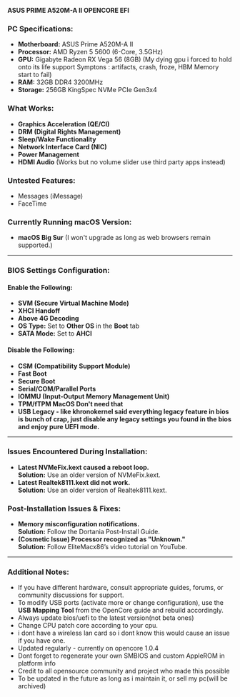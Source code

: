 **ASUS PRIME A520M-A II OPENCORE EFI**
### **PC Specifications:**
- **Motherboard:** ASUS Prime A520M-A II  
- **Processor:** AMD Ryzen 5 5600 (6-Core, 3.5GHz)  
- **GPU:** Gigabyte Radeon RX Vega 56 (8GB) (My dying gpu i forced to hold onto its life support Symptons : artifacts, crash, froze, HBM Memory start to fail)  
- **RAM:** 32GB DDR4 3200MHz  
- **Storage:** 256GB KingSpec NVMe PCIe Gen3x4  

### **What Works:**
- **Graphics Acceleration (QE/CI)**  
- **DRM (Digital Rights Management)**  
- **Sleep/Wake Functionality**  
- **Network Interface Card (NIC)**  
- **Power Management**  
- **HDMI Audio** (Works but no volume slider use third party apps instead)  

### **Untested Features:**
- Messages (iMessage)  
- FaceTime  

### **Currently Running macOS Version:**
- **macOS Big Sur** (I won't upgrade as long as web browsers remain supported.)

---

### **BIOS Settings Configuration:**
#### **Enable the Following:**
- **SVM (Secure Virtual Machine Mode)**  
- **XHCI Handoff**  
- **Above 4G Decoding**  
- **OS Type:** Set to **Other OS** in the **Boot** tab  
- **SATA Mode:** Set to **AHCI**  

#### **Disable the Following:**
- **CSM (Compatibility Support Module)**  
- **Fast Boot**  
- **Secure Boot**  
- **Serial/COM/Parallel Ports**  
- **IOMMU (Input-Output Memory Management Unit)**  
- **TPM/fTPM MacOS Don't need that**
- **USB Legacy - like khronokernel said everything legacy feature in bios is bunch of crap, just disable any legacy settings you found in the bios and enjoy pure UEFI mode.**
---

### **Issues Encountered During Installation:**
- **Latest NVMeFix.kext caused a reboot loop.**  
  **Solution:** Use an older version of NVMeFix.kext.  
- **Latest Realtek8111.kext did not work.**  
  **Solution:** Use an older version of Realtek8111.kext.  

### **Post-Installation Issues & Fixes:**
- **Memory misconfiguration notifications.**  
  **Solution:** Follow the Dortania Post-Install Guide.  
- **(Cosmetic Issue) Processor recognized as "Unknown."**  
  **Solution:** Follow EliteMacx86’s video tutorial on YouTube.  

---

### **Additional Notes:**
- If you have different hardware, consult appropriate guides, forums, or community discussions for support.  
- To modify USB ports (activate more or change configuration), use the **USB Mapping Tool** from the OpenCore guide and rebuild accordingly.  
- Always update bios/uefi to the latest version(not beta ones)
- Change CPU patch core according to your cpu.
- i dont have a wireless lan card so i dont know this would cause an issue if you have one.
- Updated regularly - currently on opencore 1.0.4
- Dont forget to regenerate your own SMBIOS and custom AppleROM in platform info
- Credit to all opensource community and project who made this possible
- To be updated in the future as long as i maintain it, or sell my pc(will be archived)
